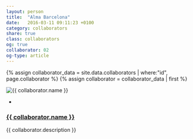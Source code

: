 ```yaml
---
layout: person
title:  "Alma Barcelona"
date:   2016-03-11 09:11:23 +0100
category: collaborators
share: true
class: collaborators
og: true
collaborator: 02
og-type: article
---
```


{% assign collaborator_data = site.data.collaborators | where:"id", page.collaborator %}
{% assign collaborator = collaborator_data | first %}
<div class="speaker">
	<div class="photo-wrapper rounded"><img src="/assets/img/sponsors/{{ collaborator.logo }}" alt="{{ collaborator.name }}" class="img-responsive"></div>
	<ul class="speaker-socials">
		<li><a href="mailto:{{ collaborator.email }}"><span class="fa fa-envelope"></span></a></li>
	</ul>
	<h3 class="name"><a href="{{ collaborator.url }}">{{ collaborator.name }}</a></h3>
	<p class="about text-left">{{ collaborator.description }} </p>
</div>